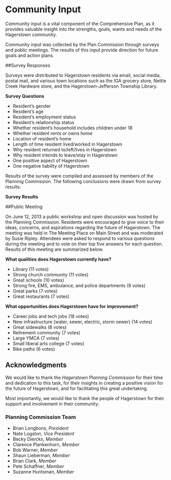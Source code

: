# Community Input

Community input is a vital component of the Comprehensive Plan, as it provides valuable insight into the strengths, goals, wants and needs of the Hagerstown community.  

Community input was collected by the Plan Commission through surveys and public meetings.  The results of this input provide direction for future goals and action plans.

##Survey Responses

Surveys were distributed to Hagerstown residents via email, social media, postal mail, and various town locations such as the IGA grocery store, Nettle Creek Hardware store, and the Hagerstown-Jefferson Township Library.  

**Survey Questions**

- Resident’s gender
- Resident’s age
- Resident’s employment status
- Resident’s relationship status
- Whether resident’s household includes children under 18
- Whether resident rents or owns home
- Location of resident’s home
- Length of time resident lived/worked in Hagerstown
- Why resident returned to/left/lives in Hagerstown
- Why resident intends to leave/stay in Hagerstown
- One positive aspect of Hagerstown
- One negative liability of Hagerstown

Results of the survey were compiled and assessed by members of the Planning Commission.  The following conclusions were drawn from survey results:

**Survey Results**

##Public Meeting

On June 12, 2013 a public workshop and open discussion was hosted by the Planning Commission.  Residents were encouraged to give voice to their ideas, concerns, and aspirations regarding the future of Hagerstown.  The meeting was held in The Meeting Place on Main Street and was moderated by Susie Ripley.  Attendees were asked to respond to various questions during the meeting and to vote on their top five answers for each question.  Results of this meeting are summarized below.

**What qualities does Hagerstown currently have?**
- Library (11 votes)
- Strong church community (11 votes)
- Great schools (10 votes)
- Strong fire, EMS, ambulance, and police departments (8 votes)
- Great parks (7 votes)
- Great restaurants (7 votes)

**What opportunities does Hagerstown have for improvement?**
- Career jobs and tech jobs (18 votes)
- New infrastructure (water, sewer, electric, storm sewer) (14 votes)
- Great sidewalks (8 votes)
- Retirement community (7 votes)
- Large YMCA (7 votes)
- Small liberal arts college (7 votes)
- Bike paths (6 votes)


## Acknowledgments

We would like to thank the *Hagerstown Planning Commission* for their time and dedication to this task, for their insights in creating a positive vision for the future of Hagerstown, and for facilitating this great undertaking. 

Most importantly, we would like to thank the people of Hagerstown for their support and involvement in their community.

### Planning Commission Team

- Brian Longbons, *President*
- Nate Logston, *Vice President*
- Becky Diercks, *Member*
- Clarence Plankenhorn, *Member*
- Bob Warner, *Member*
- Shaun Lieberman, *Member*
- Brian Clark, *Member*
- Pete Schaffner, *Member*
- Suzanne Huntsman, *Member*
